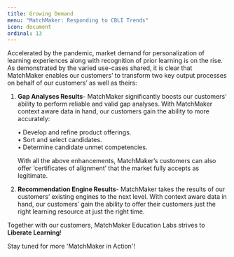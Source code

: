 ```yaml
---
title: Growing Demand
menu: "MatchMaker: Responding to CBLI Trends"
icon: document
ordinal: 13
---
```

Accelerated by the pandemic, market demand for personalization of learning experiences along with recognition of prior learning is on the rise. As demonstrated by the varied use-cases shared, it is clear that MatchMaker enables our customers’ to transform two key output processes on behalf of our customers’ as well as theirs:
1. <strong>Gap Analyses Results</strong>- MatchMaker significantly boosts our customers’ ability to perform reliable and valid gap analyses. With MatchMaker context aware data in hand, our customers gain the ability to more accurately:

    •	Develop and refine product offerings.<br/>
    •	Sort and select candidates.<br/>
    •	Determine candidate unmet competencies.<br/>

    With all the above enhancements, MatchMaker’s customers can also offer ‘certificates of alignment’ that the market fully accepts as legitimate.

2. <strong>Recommendation Engine Results</strong>- MatchMaker takes the results of our customers’ existing engines to the next level. With context aware data in hand, our customers’ gain the ability to offer their customers just the right learning resource at just the right time.

<p class="text-center">Together with our customers, MatchMaker Education Labs strives to <strong>Liberate Learning</strong>!<br/>
<p class="text-center">Stay tuned for more 'MatchMaker in Action'!</p>
